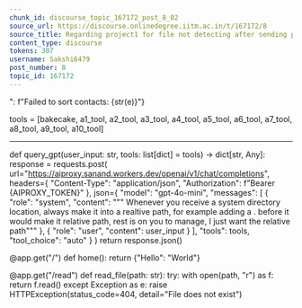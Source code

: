 ```yaml
---
chunk_id: discourse_topic_167172_post_8_02
source_url: https://discourse.onlinedegree.iitm.ac.in/t/167172/8
source_title: Regarding project1 for file not detecting after sending post request
content_type: discourse
tokens: 307
username: Sakshi6479
post_number: 8
topic_id: 167172
---
```


": f"Failed to sort contacts: {str(e)}"}

tools = [bakecake, a1_tool, a2_tool, a3_tool, a4_tool, a5_tool, a6_tool, a7_tool, a8_tool, a9_tool, a10_tool]

---

def query_gpt(user_input: str, tools: list[dict] = tools) -&gt; dict[str, Any]:
 response = requests.post(
 url="https://aiproxy.sanand.workers.dev/openai/v1/chat/completions",
 headers={
 "Content-Type": "application/json",
 "Authorization": f"Bearer {AIPROXY_TOKEN}"
 },
 json={
 "model": "gpt-4o-mini",
 "messages": [
 {
 "role": "system",
 "content": """
 Whenever you receive a system directory location, always make it into a realtive path, for example adding a . before it would make it relative path, rest is on you to manage, I just want the relative path"""
 },
 {
 "role": "user",
 "content": user_input
 }
 ],
 "tools": tools,
 "tool_choice": "auto"
 }
 )
 return response.json()

@app.get("/")
def home():
 return {"Hello": "World"}

@app.get("/read")
def read_file(path: str):
 try:
 with open(path, "r") as f:
 return f.read()
 except Exception as e:
 raise HTTPException(status_code=404, detail="File does not exist")
